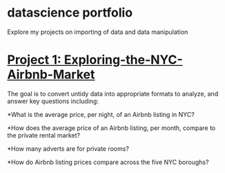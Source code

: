 # datascience portfolio 

Explore my projects on importing of data and data manipulation


# [Project 1: Exploring-the-NYC-Airbnb-Market](https://github.com/abhinavpeddi95/DA_Exploring-the-NYC-Airbnb-Market)

 The goal is to convert untidy data into appropriate formats to analyze, and answer key questions including:

*What is the average price, per night, of an Airbnb listing in NYC?

*How does the average price of an Airbnb listing, per month, compare to the private rental market?

*How many adverts are for private rooms?

*How do Airbnb listing prices compare across the five NYC boroughs?
